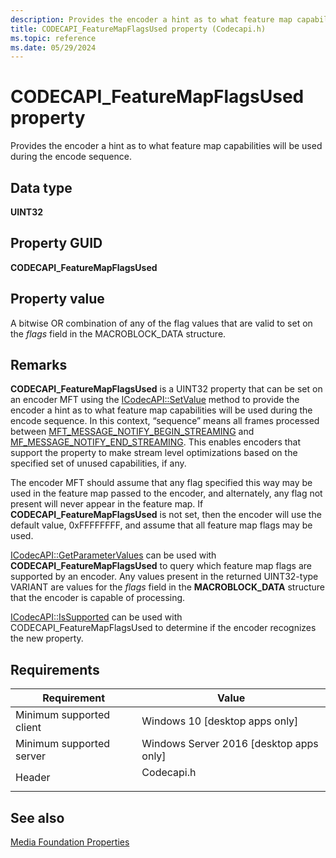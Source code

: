 ```yaml
---
description: Provides the encoder a hint as to what feature map capabilities will be used during the encode sequence.
title: CODECAPI_FeatureMapFlagsUsed property (Codecapi.h)
ms.topic: reference
ms.date: 05/29/2024
---
```


# CODECAPI\_FeatureMapFlagsUsed property

Provides the encoder a hint as to what feature map capabilities will be used during the encode sequence.

## Data type

**UINT32**

## Property GUID

**CODECAPI\_FeatureMapFlagsUsed**

## Property value

A bitwise OR combination of any of the flag values that are valid to set on the *flags* field in the MACROBLOCK_DATA structure.

## Remarks

**CODECAPI_FeatureMapFlagsUsed** is a UINT32 property that can be set on an encoder MFT using the [ICodecAPI::SetValue](https://learn.microsoft.com/en-us/windows/win32/api/strmif/nf-strmif-icodecapi-setvalue) method to provide the encoder a hint as to what feature map capabilities will be used during the encode sequence. In this context, “sequence” means all frames processed between [MFT_MESSAGE_NOTIFY_BEGIN_STREAMING](/windows/win32/api/mftransform/ne-mftransform-mft_message_type) and [MF_MESSAGE_NOTIFY_END_STREAMING](/windows/win32/api/mftransform/ne-mftransform-mft_message_type). This enables encoders that support the property to make stream level optimizations based on the specified set of unused capabilities, if any.

The encoder MFT should assume that any flag specified this way may be used in the feature map passed to the encoder, and alternately, any flag not present will never appear in the feature map.  If **CODECAPI_FeatureMapFlagsUsed** is not set, then the encoder will use the default value, 0xFFFFFFFF, and  assume that all feature map flags may be used.

[ICodecAPI::GetParameterValues](/windows/win32/api/strmif/nf-strmif-icodecapi-getparametervalues) can be used with **CODECAPI_FeatureMapFlagsUsed** to query which feature map flags are supported by an encoder. Any values present in the returned UINT32-type VARIANT are values for the *flags* field in the **MACROBLOCK_DATA** structure that the encoder is capable of processing.

[ICodecAPI::IsSupported](/windows/win32/api/strmif/nf-strmif-icodecapi-issupported) can be used with CODECAPI_FeatureMapFlagsUsed to determine if the encoder recognizes the new property.


## Requirements



| Requirement | Value |
|-------------------------------------|---------------------------------------------------------------------------------------|
| Minimum supported client<br/> | Windows 10 \[desktop apps only\]<br/>                                           |
| Minimum supported server<br/> | Windows Server 2016 \[desktop apps only\]<br/>                                  |
| Header<br/>                   | <dl> <dt>Codecapi.h</dt> </dl> |



## See also

<dl> <dt>

[Media Foundation Properties](media-foundation-properties.md)
</dt> </dl>

 

 





